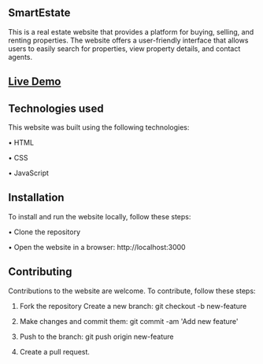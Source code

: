 ## SmartEstate

This is a real estate website that provides a platform for buying, selling, and renting properties. The website offers a user-friendly interface that allows users to easily search for properties, view property details, and contact agents.


## [Live Demo](https://smartestate.vercel.app/)


## Technologies used

This website was built using the following technologies:

• HTML

• CSS

• JavaScript


## Installation

To install and run the website locally, follow these steps:

• Clone the repository

• Open the website in a browser: http://localhost:3000


## Contributing

Contributions to the website are welcome. To contribute, follow these steps:

1. Fork the repository Create a new branch: git checkout -b new-feature

2. Make changes and commit them: git commit -am 'Add new feature'

3. Push to the branch: git push origin new-feature

4. Create a pull request. 
